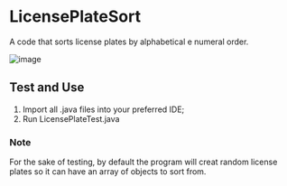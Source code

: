 # LicensePlateSort

A code that sorts license plates by alphabetical e numeral order.

![image](https://user-images.githubusercontent.com/81270107/169602802-0cfb6181-fc47-47e3-8536-570c242da7fd.png)

## Test and Use
1) Import all .java files into your preferred IDE;
2) Run LicensePlateTest.java

### Note
For the sake of testing, by default the program will creat random license plates so it can have an array of objects to sort from.
